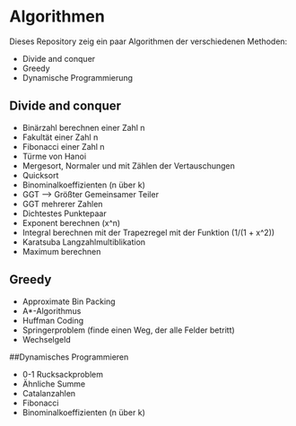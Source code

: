 # Algorithmen

Dieses Repository zeig ein paar Algorithmen der verschiedenen Methoden:

*  Divide and conquer
*  Greedy
*  Dynamische Programmierung

## Divide and conquer

* Binärzahl berechnen einer Zahl n
* Fakultät einer Zahl n
* Fibonacci einer Zahl n
* Türme von Hanoi
* Mergesort, Normaler und mit Zählen der Vertauschungen
* Quicksort
* Binominalkoeffizienten (n über k)
* GGT --> Größter Gemeinsamer Teiler
* GGT mehrerer Zahlen
* Dichtestes Punktepaar
* Exponent berechnen (x^n)
* Integral berechnen mit der Trapezregel mit der Funktion (1/(1 + x^2))
* Karatsuba Langzahlmultiblikation
* Maximum berechnen


## Greedy

* Approximate Bin Packing
* A*-Algorithmus
* Huffman Coding
* Springerproblem (finde einen Weg, der alle Felder betritt)
* Wechselgeld


##Dynamisches Programmieren

* 0-1 Rucksackproblem
* Ähnliche Summe
* Catalanzahlen
* Fibonacci
* Binominalkoeffizienten (n über k)
